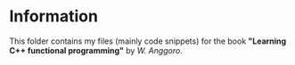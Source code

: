 # Information
This folder contains my files (mainly code snippets) for the book **"Learning C++ functional programming"** by *W. Anggoro*.
